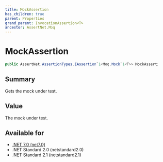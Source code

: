 ```yaml
---
title: MockAssertion
has_children: true
parent: Properties
grand_parent: InvocationAssertion<T>
ancestor: AssertNet.Moq
---
```

# MockAssertion

```csharp
public AssertNet.AssertionTypes.IAssertion`1<Moq.Mock`1<T>> MockAssertion { get; }
```

## Summary
Gets the mock under test.

## Value
The mock under test.

## Available for
- [.NET 7.0 (net7.0)](https://versionsof.net/core/7.0/)
- .NET Standard 2.0 (netstandard2.0)
- .NET Standard 2.1 (netstandard2.1)
